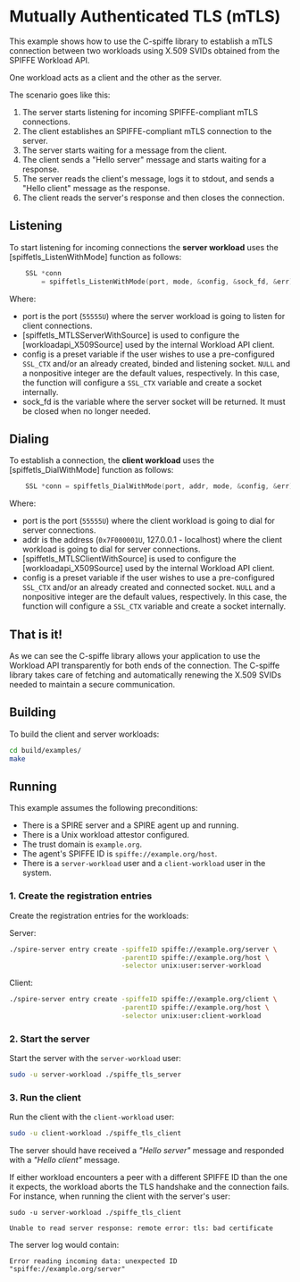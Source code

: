 # Mutually Authenticated TLS (mTLS)

This example shows how to use the C-spiffe library to establish a mTLS connection between two workloads using X.509 SVIDs obtained from the SPIFFE Workload API. 

One workload acts as a client and the other as the server. 

The scenario goes like this:
1. The server starts listening for incoming SPIFFE-compliant mTLS connections.
2. The client establishes an SPIFFE-compliant mTLS connection to the server. 
3. The server starts waiting for a message from the client.
4. The client sends a "Hello server" message and starts waiting for a response.
5. The server reads the client's message, logs it to stdout, and sends a "Hello client" message as the response.
6. The client reads the server's response and then closes the connection.

## Listening
To start listening for incoming connections the **server workload** uses the [spiffetls_ListenWithMode] function as follows:
```C++
    SSL *conn
        = spiffetls_ListenWithMode(port, mode, &config, &sock_fd, &err);
```
Where:
- port is the port (`55555U`) where the server workload is going to listen for client connections.
- [spiffetls_MTLSServerWithSource] is used to configure the [workloadapi_X509Source] used by the internal Workload API client.
- config is a preset variable if the user wishes to use a pre-configured `SSL_CTX` and/or an already created, binded and listening socket. `NULL` and a nonpositive integer are the default values, respectively. In this case, the function will configure a `SSL_CTX` variable and create a socket internally.
- sock_fd is the variable where the server socket will be returned. It must be closed when no longer needed.

## Dialing
To establish a connection, the **client workload** uses the [spiffetls_DialWithMode] function as follows:
```C++
    SSL *conn = spiffetls_DialWithMode(port, addr, mode, &config, &err);
```
Where:
- port is the port (`55555U`) where the client workload is going to dial for server connections.
- addr is the address (`0x7F000001U`, 127.0.0.1 - localhost) where the client workload is going to dial for server connections.
- [spiffetls_MTLSClientWithSource] is used to configure the [workloadapi_X509Source] used by the internal Workload API client.
- config is a preset variable if the user wishes to use a pre-configured `SSL_CTX` and/or an already created and connected socket. `NULL` and a nonpositive integer are the default values, respectively. In this case, the function will configure a `SSL_CTX` variable and create a socket internally.

## That is it!
As we can see the C-spiffe library allows your application to use the Workload API transparently for both ends of the connection. The C-spiffe library takes care of fetching and automatically renewing the X.509 SVIDs needed to maintain a secure communication.

## Building
To build the client and server workloads:
```bash
cd build/examples/
make
```

## Running
This example assumes the following preconditions:
- There is a SPIRE server and a SPIRE agent up and running.
- There is a Unix workload attestor configured.
- The trust domain is `example.org`.
- The agent's SPIFFE ID is `spiffe://example.org/host`.
- There is a `server-workload` user and a `client-workload` user in the system.

### 1. Create the registration entries
Create the registration entries for the workloads:

Server:
```bash
./spire-server entry create -spiffeID spiffe://example.org/server \
                            -parentID spiffe://example.org/host \
                            -selector unix:user:server-workload
```

Client: 
```bash
./spire-server entry create -spiffeID spiffe://example.org/client \
                            -parentID spiffe://example.org/host \
                            -selector unix:user:client-workload
```

### 2. Start the server
Start the server with the `server-workload` user:
```bash
sudo -u server-workload ./spiffe_tls_server
```

### 3. Run the client
Run the client with the `client-workload` user:
```bash
sudo -u client-workload ./spiffe_tls_client
```

The server should have received a _"Hello server"_ message and responded with a _"Hello client"_ message.

If either workload encounters a peer with a different SPIFFE ID than the one it expects, the workload aborts the TLS handshake and the connection fails.  
For instance, when running the client with the server's user: 
```
sudo -u server-workload ./spiffe_tls_client

Unable to read server response: remote error: tls: bad certificate
```

The server log would contain:
```
Error reading incoming data: unexpected ID "spiffe://example.org/server"
```